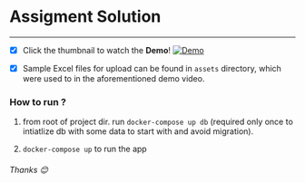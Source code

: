 # Assigment Solution

-----------------------------------------------------------------------------------------

- [x] Click the thumbnail to watch the **Demo**! [![Demo](https://i9.ytimg.com/vi/a9CfGPqP1GA/mqdefault.jpg?sqp=CMTrodwF&rs=AOn4CLDqRU9uKsNPgvXARJpHTk_vCQcOVg&time=1535669959155)](https://www.youtube.com/watch?v=a9CfGPqP1GAy "Assigment Demo")

- [x] Sample Excel files for upload can be found in `assets` directory, which were used to in the aforementioned demo video.


### How to run ?

1) from root of project dir. run `docker-compose up db` (required only once to intiatlize db with some data to start with and avoid migration).

2) `docker-compose up` to run the app


###### Thanks 😊
 
